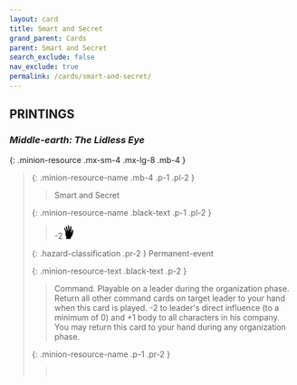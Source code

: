 ```yaml
---
layout: card
title: Smart and Secret
grand_parent: Cards
parent: Smart and Secret
search_exclude: false
nav_exclude: true
permalink: /cards/smart-and-secret/
---
```


## PRINTINGS


### _Middle-earth: The Lidless Eye_

{: .minion-resource .mx-sm-4 .mx-lg-8 .mb-4 }
> {: .minion-resource-name .mb-4 .p-1 .pl-2 }
> > <div class="hazard-mp"></div>
> > <div class="card-name">Smart and Secret</div>
>
> {: .minion-resource-name .black-text .p-1 .pl-2 }
> > -2![](/assets/images/di.svg)
>
> {: .hazard-classification .pr-2 }
> Permanent-event
>
> {: .minion-resource-text .black-text .p-2 }
> > Command. Playable on a leader during the organization phase. Return all other command cards on target leader to your hand when this card is played. -2 to leader's direct influence (to a minimum of 0) and +1 body to all characters in his company. You may return this card to your hand during any organization phase. 
> 
> {: .minion-resource-name .p-1 .pr-2 }
> > <div class="card-shield"></div>
> > <div class="card-corruption-white">&nbsp;</div>
